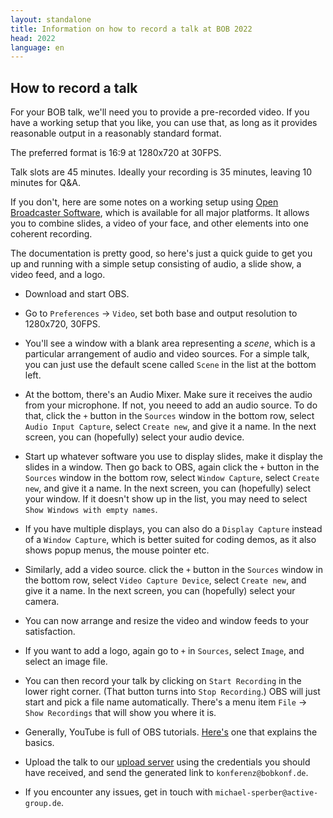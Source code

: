 ```yaml
---
layout: standalone
title: Information on how to record a talk at BOB 2022
head: 2022
language: en
---
```


## How to record a talk

For your BOB talk, we'll need you to provide a pre-recorded video.
If you have a working setup that you like, you can use that, as long
as it provides reasonable output in a reasonably standard format.

The preferred format is 16:9 at 1280x720 at 30FPS.

Talk slots are 45 minutes.  Ideally your recording is 35 minutes,
leaving 10 minutes for Q&A.

If you don't, here are some notes on a working setup using [Open
Broadcaster Software](https://obsproject.com/), which is available for
all major platforms.  It allows you to combine slides, a video of your
face, and other elements into one coherent recording.

The documentation is pretty good, so here's just a quick guide to get
you up and running with a simple setup consisting of audio, a slide
show, a video feed, and a logo.

- Download and start OBS.

- Go to `Preferences` -> `Video`, set both base and output resolution
  to 1280x720, 30FPS.

- You'll see a window with a blank area representing a *scene*, which
  is a particular arrangement of audio and video sources.  For a
  simple talk, you can just use the default scene called `Scene` in
  the list at the bottom left.
  
- At the bottom, there's an Audio Mixer.  Make sure it receives the
  audio from your microphone.  If not, you neeed to add an audio
  source.  To do that, click the `+` button in the `Sources` window in
  the bottom row, select `Audio Input Capture`, select `Create new`,
  and give it a name.  In the next screen, you can (hopefully) select
  your audio device.
  
- Start up whatever software you use to display slides, make it
  display the slides in a window.  Then go back to OBS, again click
  the `+` button in the `Sources` window in the bottom row, select
  `Window Capture`, select `Create new`, and give it a name.  In the
  next screen, you can (hopefully) select your window.  If it doesn't
  show up in the list, you may need to select `Show Windows with empty
  names`.
  
- If you have multiple displays, you can also do a `Display Capture`
  instead of a `Window Capture`, which is better suited for coding
  demos, as it also shows popup menus, the mouse pointer etc.
  
- Similarly, add a video source. click the `+` button in the `Sources`
  window in the bottom row, select `Video Capture Device`, select
  `Create new`, and give it a name.  In the next screen, you can
  (hopefully) select your camera.

- You can now arrange and resize the video and window feeds to your
  satisfaction.
  
- If you want to add a logo, again go to `+` in `Sources`, select
  `Image`, and select an image file.
  
- You can then record your talk by clicking on `Start Recording` in
  the lower right corner.  (That button turns into `Stop Recording`.)
  OBS will just start and pick a file name automatically.  There's a
  menu item `File` -> `Show Recordings` that will show you where it
  is.
  
- Generally, YouTube is full of OBS tutorials.
  [Here's](https://www.youtube.com/watch?v=zTjVBlnEiNI) one that
  explains the basics.

- Upload the talk to our [upload server](https://kurzlebig.active-group.de/) 
  using the credentials you should have received, and send the
  generated link to `konferenz@bobkonf.de`.

- If you encounter any issues, get in touch with
  `michael-sperber@active-group.de`.

